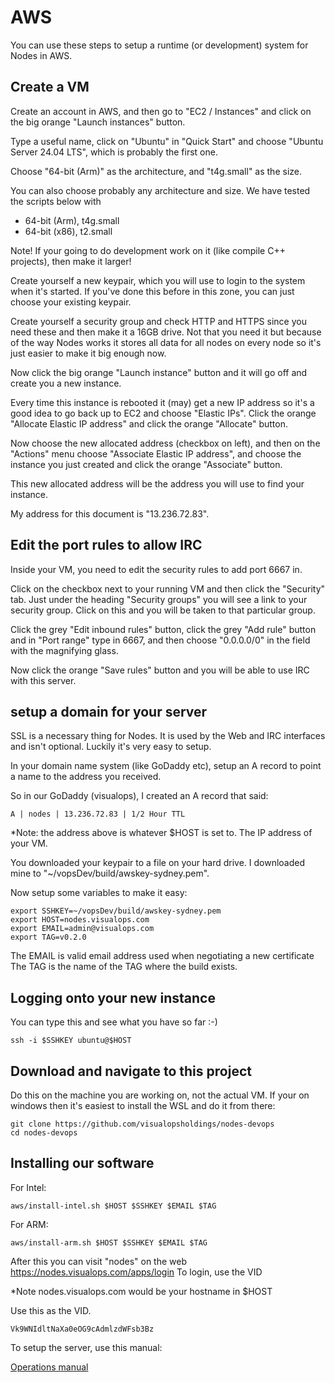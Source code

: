 # AWS

You can use these steps to setup a runtime (or development) system for Nodes in AWS.

## Create a VM

Create an account in AWS, and then go to "EC2 / Instances" and click on the big orange
"Launch instances" button.

Type a useful name, click on "Ubuntu" in "Quick Start" and choose "Ubuntu Server 24.04 LTS",
which is probably the first one.

Choose "64-bit (Arm)" as the architecture, and "t4g.small" as the size.

You can also choose probably any architecture and size. We have tested the scripts below with

- 64-bit (Arm), t4g.small
- 64-bit (x86), t2.small

Note! If your going to do development work on it (like compile C++ projects), then make it larger!

Create yourself a new keypair, which you will use to login to the system when it's started. If 
you've done this before in this zone, you can just choose your existing keypair.

Create yourself a security group and check HTTP and HTTPS since you need these and then
make it a 16GB drive. Not that you need it but because of the way Nodes works it stores all
data for all nodes on every node so it's just easier to make it big enough now.

Now click the big orange "Launch instance" button and it will go off and create you a new
instance.

Every time this instance is rebooted it (may) get a new IP address so it's a good idea to
go back up to EC2 and choose "Elastic IPs". Click the orange "Allocate Elastic IP address" and
click the orange "Allocate" button.

Now choose the new allocated address (checkbox on left), and then on the "Actions" menu choose
"Associate Elastic IP address", and choose the instance you just created and click the orange
"Associate" button.

This new allocated address will be the address you will use to find your instance.

My address for this document is "13.236.72.83".

## Edit the port rules to allow IRC

Inside your VM, you need to edit the security rules to add port 6667 in.

Click on the checkbox next to your running VM and then click the "Security" tab. Just under
the heading "Security groups" you will see a link to your security group. Click on this
and you will be taken to that particular group.

Click the grey "Edit inbound rules" button, click the grey "Add rule" button and in "Port range"
type in 6667, and then choose "0.0.0.0/0" in the field with the magnifying glass.

Now click the orange "Save rules" button and you will be able to use IRC with this server.

## setup a domain for your server

SSL is a necessary thing for Nodes. It is used by the Web and IRC interfaces and isn't optional.
Luckily it's very easy to setup.

In your domain name system (like GoDaddy etc), setup an A record to point a name to the address
you received.

So in our GoDaddy (visualops), I created an A record that said:

```
A | nodes | 13.236.72.83 | 1/2 Hour TTL
```

*Note: the address above is whatever $HOST is set to. The IP address of your VM.

You downloaded your keypair to a file on your hard drive. I downloaded mine to 
"~/vopsDev/build/awskey-sydney.pem".

Now setup some variables to make it easy:

```
export SSHKEY=~/vopsDev/build/awskey-sydney.pem
export HOST=nodes.visualops.com
export EMAIL=admin@visualops.com
export TAG=v0.2.0
```

The EMAIL is valid email address used when negotiating a new certificate
The TAG is the name of the TAG where the build exists.

## Logging onto your new instance

You can type this and see what you have so far :-)

```
ssh -i $SSHKEY ubuntu@$HOST
```

## Download and navigate to this project

Do this on the machine you are working on, not the actual VM. If your on windows
then it's easiest to install the WSL and do it from there:

```
git clone https://github.com/visualopsholdings/nodes-devops
cd nodes-devops
```

## Installing our software

For Intel:
```
aws/install-intel.sh $HOST $SSHKEY $EMAIL $TAG
```

For ARM:
```
aws/install-arm.sh $HOST $SSHKEY $EMAIL $TAG
```

After this you can visit "nodes" on the web https://nodes.visualops.com/apps/login To login, use the VID 

*Note nodes.visualops.com would be your hostname in $HOST

Use this as the VID.

```
Vk9WNIdltNaXa0eOG9cAdmlzdWFsb3Bz
```

To setup the server, use this manual:

[Operations manual](../manuals/OPERATIONS.md)
